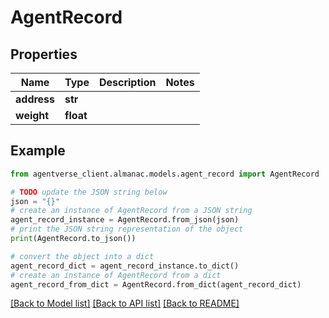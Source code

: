 # AgentRecord


## Properties

Name | Type | Description | Notes
------------ | ------------- | ------------- | -------------
**address** | **str** |  | 
**weight** | **float** |  | 

## Example

```python
from agentverse_client.almanac.models.agent_record import AgentRecord

# TODO update the JSON string below
json = "{}"
# create an instance of AgentRecord from a JSON string
agent_record_instance = AgentRecord.from_json(json)
# print the JSON string representation of the object
print(AgentRecord.to_json())

# convert the object into a dict
agent_record_dict = agent_record_instance.to_dict()
# create an instance of AgentRecord from a dict
agent_record_from_dict = AgentRecord.from_dict(agent_record_dict)
```
[[Back to Model list]](../README.md#documentation-for-models) [[Back to API list]](../README.md#documentation-for-api-endpoints) [[Back to README]](../README.md)


